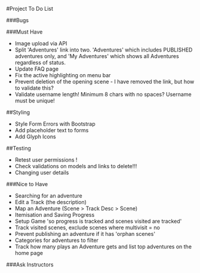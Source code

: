 #Project To Do List

###Bugs


###Must Have

* Image upload via API
* Split 'Adventures' link into two. 'Adventures' which includes PUBLISHED adventures only, and 'My Adventures' which shows all Adventures regardless of status.
* Update FAQ page
* Fix the active highlighting on menu bar
* Prevent deletion of the opening scene - I have removed the link, but how to validate this?
* Validate username length! Minimum 8 chars with no spaces? Username must be unique!

##Styling

* Style Form Errors with Bootstrap
* Add placeholder text to forms
* Add Glyph Icons

##Testing

* Retest user permissions !
* Check validations on models and links to delete!!!
* Changing user details

###Nice to Have

* Searching for an adventure
* Edit a Track (the description)
* Map an Adventure (Scene > Track Desc > Scene)
* Itemisation and Saving Progress
* Setup Game 'so progress is tracked and scenes visited are tracked'
* Track visited scenes, exclude scenes where multivisit = no
* Prevent publishing an adventure if it has 'orphan scenes'
* Categories for adventures to filter
* Track how many plays an Adventure gets and list top adventures on the home page

###Ask Instructors
